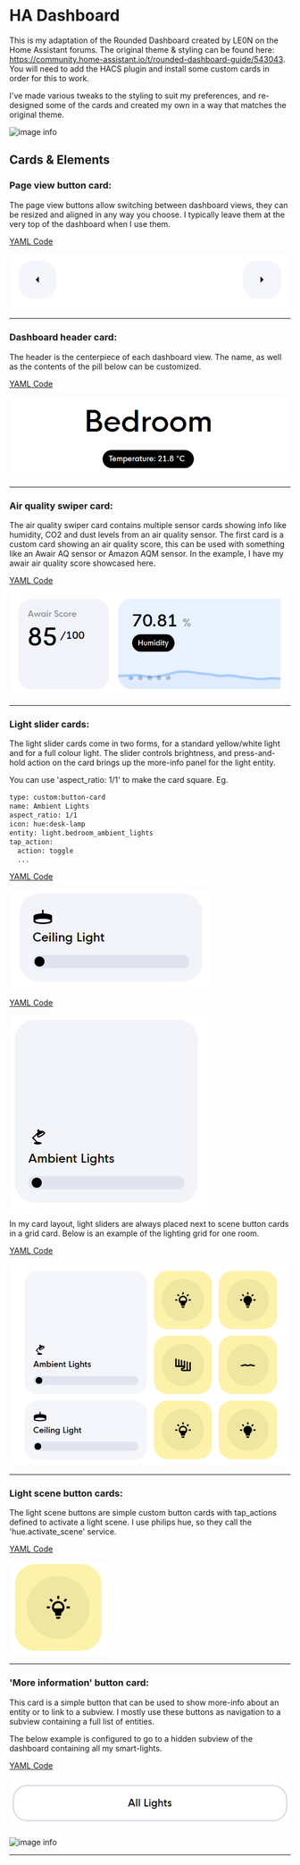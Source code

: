 # HA Dashboard
This is my adaptation of the Rounded Dashboard created by LE0N on the Home Assistant forums. The original theme & styling can be found here: https://community.home-assistant.io/t/rounded-dashboard-guide/543043. You will need to add the HACS plugin and install some custom cards in order for this to work.

I've made various tweaks to the styling to suit my preferences, and re-designed some of the cards and created my own in a way that matches the original theme.

![image info](images/dashboard-overview.gif)

## Cards & Elements

### Page view button card:
The page view buttons allow switching between dashboard views, they can be resized and aligned in any way you choose. I typically leave them at the very top of the dashboard when I use them.

[YAML Code](/page-view-buttons.yaml)

![image info](images/page-view-buttons.png)

---

### Dashboard header card:
The header is the centerpiece of each dashboard view. The name, as well as the contents of the pill below can be customized.

[YAML Code](/dashboard-header.yaml)

![image info](images/dashboard-header.png)

---

### Air quality swiper card:
The air quality swiper card contains multiple sensor cards showing info like humidity, CO2 and dust levels from an air quality sensor. The first card is a custom card showing an air quality score, this can be used with something like an Awair AQ sensor or Amazon AQM sensor. In the example, I have my awair air quality score showcased here.

[YAML Code](/air-quality-swiper.yaml)

![image info](images/air-quality-swiper.gif)

---

### Light slider cards:
The light slider cards come in two forms, for a standard yellow/white light and for a full colour light. The slider controls brightness, and press-and-hold action on the card brings up the more-info panel for the light entity.

You can use 'aspect_ratio: 1/1' to make the card square. Eg.
```
type: custom:button-card
name: Ambient Lights
aspect_ratio: 1/1
icon: hue:desk-lamp
entity: light.bedroom_ambient_lights
tap_action:
  action: toggle
  ...
```

[YAML Code](/light-card-normal.yaml)

![image info](images/light-card-normal.gif)


[YAML Code](/light-card-colour.yaml)

![image info](images/light-card-colour.gif)

In my card layout, light sliders are always placed next to scene button cards in a grid card. Below is an example of the lighting grid for one room.

[YAML Code](/full-light-grid-card.yaml)

![image info](images/full-light-grid-card.png)

---

### Light scene button cards:
The light scene buttons are simple custom button cards with tap_actions defined to activate a light scene. I use philips hue, so they call the 'hue.activate_scene' service.

[YAML Code](/lighting-scene-button.yaml)

![image info](images/lighting-scene-button.png)

---

### 'More information' button card:
This card is a simple button that can be used to show more-info about an entity or to link to a subview. I mostly use these buttons as navigation to a subview containing a full list of entities. 

The below example is configured to go to a hidden subview of the dashboard containing all my smart-lights.

[YAML Code](/more-information-button.yaml)

![image info](images/more-information-button.png)

![image info](images/more-information-button-example.gif)

---